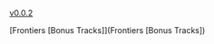 [v0.0.2](https://github.com/littleflute/Journey/edit/master/README.md)

[Frontiers [Bonus Tracks]](Frontiers [Bonus Tracks])

